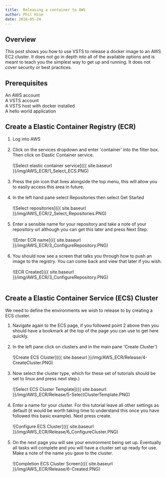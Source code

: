 ```yaml
---
title:  Releasing a container to AWS
author: Phil Hine
date: 2018-05-24
--- 
```


## Overview
This post shows you how to use VSTS to release a docker image to an AWS EC2 cluster. It does not go in depth into all of the available options and is meant to teach you the simplest way to get up and running. It does not cover security or best practices.

## Prerequisites
An AWS account<br/>
A VSTS account<br/>
A VSTS host with docker installed<br/>
A hello world application

## Create a Elastic Container Registry (ECR)

1) Log into AWS<br/><br/>
2) Click on the services dropdown and enter 'container' into the filter box. Then click on Elastic Container service.<br/><br/>
![Select elastic container service]({{ site.baseurl }}/img/AWS_ECR/1_Select_ECS.PNG)<br/><br/>
3) Press the pin icon that lives alongside the top menu, this will allow you to easily access this area in future.<br/><br/>
4) In the left hand pane select Repositories then select Get Started<br/><br/>
![Select repositories]({{ site.baseurl }}/img/AWS_ECR/2_Select_Repositories.PNG)<br/><br/>
5) Enter a sensible name for your repository and take a note of your repository url although you can get this later and press Next Step.<br/><br/>
![Enter ECR name]({{ site.baseurl }}/img/AWS_ECR/3_ConfigureRepository.PNG)<br/><br/>
6) You should now see a screen that talks you through how to push an image to the registry. You can come back and view that later if you wish.<br/><br/>
![ECR Created]({{ site.baseurl }}/img/AWS_ECR/3_ConfigureRepository.PNG)<br/><br/>

## Create a Elastic Container Service (ECS) Cluster

We need to define the environments we wish to release to by creating a ECS cluster.

1) Navigate again to the ECS page, if you followed point 2 above then you should have a bookmark at the top of the page you can use to get here quickly.<br/><br/>
2) In the left pane click on clusters and in the main pane 'Create Cluster')<br/><br/>
![Create ECS Cluster]({{ site.baseurl }}/img/AWS_ECR/Release/4-CreateCluster.PNG)<br/><br/>
3) Now select the cluster type, which for these set of tutorials should be set to linux and press next step.)<br/><br/>
![Select ECS Cluster Template]({{ site.baseurl }}/img/AWS_ECR/Release/5-SelectClusterTemplate.PNG)<br/><br/>
4) Enter a name for your cluster. For this tutorial leave all other settings as default (it would be worth taking time to understand this once you have followed this basic example). Next press create.<br/><br/>
![Configure ECS Cluster]({{ site.baseurl }}/img/AWS_ECR/Release/6_ConfigureCluster.PNG)<br/><br/>
5) On the next page you will see your environment being set up. Eventually all tasks will complete and you will have a cluster set up ready for use. Make a note of the name you gave to the cluster.<br/><br/>
![Completion ECS Cluster Screen]({{ site.baseurl }}/img/AWS_ECR/Release/6-Created.PNG)<br/><br/>






